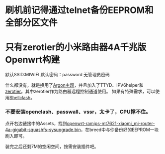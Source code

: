 # 刷机前记得通过telnet备份EEPROM和全部分区文件


# 只有zerotier的小米路由器4A千兆版Openwrt构建

默认SSID:MIWIFI  默认密码：password 无管理员密码

什么都没有，就是换用了[Argon主题](https://github.com/jerrykuku/luci-theme-argon)，并且加入了TTYD、IPV6helper和[zerotier](https://www.zerotier.com/)。其中zerotier作为路由器远程控制通道使用。
如果有特殊需求，可以使用[Shellclash](https://github.com/juewuy/ShellClash/blob/master/README_CN.md)。


### 不要安装openclash、passwall、vssr，太卡了，CPU撑不住。


点开右边链接中的Assets，找到[openwrt-ramips-mt7621-xiaomi_mi-router-4a-gigabit-squashfs-sysupgrade.bin](https://github.com/lxc368/MI4A-G_Openwrt/releases)，在breed中与你备份好的EEPROM一块刷入即可。

装完之后还剩7M的空闲空间，按需安装插件吧。
